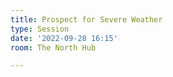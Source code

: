 ```yaml
---
title: Prospect for Severe Weather
type: Session
date: '2022-09-28 16:15'
room: The North Hub

---
```

